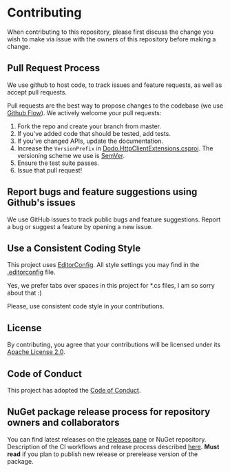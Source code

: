 # Contributing

When contributing to this repository, please first discuss the change you wish to make via issue with the owners of this repository before making a change.

## Pull Request Process

We use github to host code, to track issues and feature requests, as well as accept pull requests.

Pull requests are the best way to propose changes to the codebase (we use [Github Flow](https://guides.github.com/introduction/flow/index.html)). We actively welcome your pull requests:

1. Fork the repo and create your branch from master.
2. If you've added code that should be tested, add tests.
3. If you've changed APIs, update the documentation.
4. Increase the `VersionPrefix` in [Dodo.HttpClientExtensions.csproj](src/Dodo.HttpClientExtensions/Dodo.HttpClientExtensions.csproj). The versioning scheme we use is [SemVer](https://semver.org/).
5. Ensure the test suite passes.
6. Issue that pull request!

## Report bugs and feature suggestions using Github's issues

We use GitHub issues to track public bugs and feature suggestions. Report a bug or suggest a feature by opening a new issue.

## Use a Consistent Coding Style

This project uses [EditorConfig](https://editorconfig.org/). All style settings you may find in the [.editorconfig](.editorconfig) file.

Yes, we prefer tabs over spaces in this project for *.cs files, I am so sorry about that :)

Please, use consistent code style in your contributions.

## License

By contributing, you agree that your contributions will be licensed under its [Apache License 2.0](LICENSE).

## Code of Conduct

This project has adopted the [Code of Conduct](./CODE_OF_CONDUCT.md).

## NuGet package release process for repository owners and collaborators

You can find latest releases on the [releases pane](https://github.com/dodopizza/httpclientextensions/releases) or NuGet repository. Description of the CI workflows and release process described [here](./.github/workflows/CI_AND_RELEASE.md). **Must read** if you plan to publish new release or prerelease version of the package.
